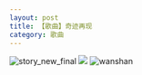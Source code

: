 ```yaml
---
layout: post
title: 【歌曲】奇迹再现
category: 歌曲
---
```

![story_new_final](http://rh8cub8wq.hd-bkt.clouddn.com/img/story_new_final_0322.png)
![](http://rh8dao9dj.hd-bkt.clouddn.com/img/wonder-220624-1.jpg)
![wanshan](http://rh8cub8wq.hd-bkt.clouddn.com/img/wanshan.png)